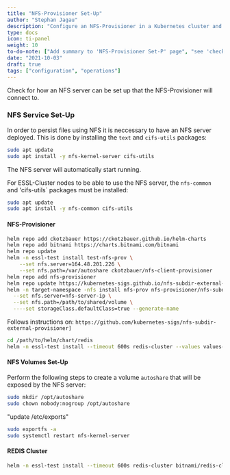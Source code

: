 ```yaml
---
title: "NFS-Provisioner Set-Up"
author: "Stephan Jagau"
description: "Configure an NFS-Provisioner in a Kubernetes cluster and connect to file volume"
type: docs
icon: ti-panel
weight: 10
to-do-note: ["Add summary to 'NFS-Provisioner Set-P' page", "see 'check' note' below"]
date: "2021-10-03"
draft: true
tags: ["configuration", "operations"]
---
```

Check <file reference> for how an NFS server can be set up that the NFS-Provisioner will connect to.

### NFS Service Set-Up
In order to persist files using NFS it is neccessary to have an NFS server deployed. This is done by installing the `text` and `cifs-utils` packages:
```sh
sudo apt update
sudo apt install -y nfs-kernel-server cifs-utils
```
The NFS server will automatically start running.

For ESSL-Cluster nodes to be able to use the NFS server, the `nfs-common` and 'cifs-utils` packages must be installed:
```sh
sudo apt update
sudo apt install -y nfs-common cifs-utils
```

#### NFS-Provisioner
```sh
helm repo add ckotzbauer https://ckotzbauer.github.io/helm-charts
helm repo add bitnami https://charts.bitnami.com/bitnami
helm repo update
helm -n essl-test install test-nfs-prov \
    --set nfs.server=164.48.201.226 \
    --set nfs.path=/var/autoshare ckotzbauer/nfs-client-provisioner
helm repo add nfs-provisioner
helm repo update https://kubernetes-sigs.github.io/nfs-subdir-external-provisioner
helm -n target-namespace -nfs install nfs-prov nfs-provisioner/nfs-subdir-external-provisioner \
  --set nfs.server=nfs-server-ip \
  --set nfs.path=/path/to/shared/volume \
  ----set storageClass.defaultClass=true --generate-name
```
Follows instructions on: `https://github.com/kubernetes-sigs/nfs-subdir-external-provisioner]`

```sh
cd /path/to/helm/chart/redis
helm -n essl-test install --timeout 600s redis-cluster --values values-production.yaml .
```

#### NFS Volumes Set-Up
Perform the following steps to create a volume `autoshare` that will be exposed by the NFS server:
```sh
sudo mkdir /opt/autoshare
sudo chown nobody:nogroup /opt/autoshare
```
"update /etc/exports"
```sh
sudo exportfs -a
sudo systemctl restart nfs-kernel-server
```
 
#### REDIS Cluster
```sh
helm -n essl-test install --timeout 600s redis-cluster bitnami/redis-cluster
```